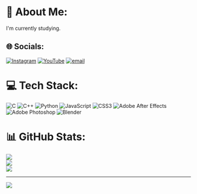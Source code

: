 # 💫 About Me:
I'm currently studying.


## 🌐 Socials:
[![Instagram](https://img.shields.io/badge/Instagram-%23E4405F.svg?logo=Instagram&logoColor=white)](https://instagram.com/abinjffry) [![YouTube](https://img.shields.io/badge/YouTube-%23FF0000.svg?logo=YouTube&logoColor=white)](https://youtube.com/@UCiPtfxXnH63loVArVo00bWw) [![email](https://img.shields.io/badge/Email-D14836?logo=gmail&logoColor=white)](mailto:igndiluc@gmail.com) 

# 💻 Tech Stack:
![C](https://img.shields.io/badge/c-%2300599C.svg?style=for-the-badge&logo=c&logoColor=white) ![C++](https://img.shields.io/badge/c++-%2300599C.svg?style=for-the-badge&logo=c%2B%2B&logoColor=white) ![Python](https://img.shields.io/badge/python-3670A0?style=for-the-badge&logo=python&logoColor=ffdd54) ![JavaScript](https://img.shields.io/badge/javascript-%23323330.svg?style=for-the-badge&logo=javascript&logoColor=%23F7DF1E) ![CSS3](https://img.shields.io/badge/css3-%231572B6.svg?style=for-the-badge&logo=css3&logoColor=white) ![Adobe After Effects](https://img.shields.io/badge/Adobe%20After%20Effects-9999FF.svg?style=for-the-badge&logo=Adobe%20After%20Effects&logoColor=white) ![Adobe Photoshop](https://img.shields.io/badge/adobe%20photoshop-%2331A8FF.svg?style=for-the-badge&logo=adobe%20photoshop&logoColor=white) ![Blender](https://img.shields.io/badge/blender-%23F5792A.svg?style=for-the-badge&logo=blender&logoColor=white)
# 📊 GitHub Stats:
![](https://github-readme-stats.vercel.app/api?username=abinjffry&theme=dark&hide_border=false&include_all_commits=false&count_private=false)<br/>
![](https://nirzak-streak-stats.vercel.app/?user=abinjffry&theme=dark&hide_border=false)<br/>
![](https://github-readme-stats.vercel.app/api/top-langs/?username=abinjffry&theme=dark&hide_border=false&include_all_commits=false&count_private=false&layout=compact)

---
[![](https://visitcount.itsvg.in/api?id=abinjffry&icon=0&color=3)](https://visitcount.itsvg.in)

<!-- Proudly created with GPRM ( https://gprm.itsvg.in ) -->
